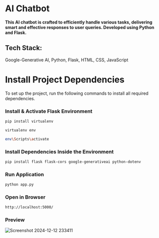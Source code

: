 # AI Chatbot

**This AI chatbot is crafted to efficiently handle various tasks, delivering smart and effective responses to user queries. Developed using Python and Flask.**

## Tech Stack:

Google-Generative AI, Python, Flask, HTML, CSS, JavaScript

# Install Project Dependencies

To set up the project, run the following commands to install all required dependencies.

### Install & Activate Flask Environment

```bash
pip install virtualenv

virtualenv env

env\Scripts\activate
```

### Install Dependencies Inside the Environment

```bash
pip install flask flask-cors google-generativeai python-dotenv
```

### Run Application

```bash
python app.py
```

### Open in Browser

```bash
http://localhost:5000/
```

### Preview

![Screenshot 2024-12-12 233411](https://github.com/user-attachments/assets/d9b18948-c00b-4eba-9844-5f32599bb1ae)

